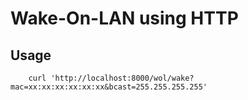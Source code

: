 # Wake-On-LAN using HTTP

## Usage

```
    curl 'http://localhost:8000/wol/wake?mac=xx:xx:xx:xx:xx:xx&bcast=255.255.255.255'
```